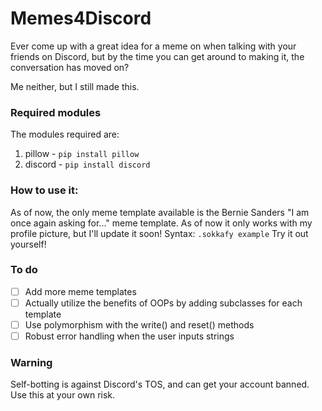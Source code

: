 # Memes4Discord
Ever come up with a great idea for a meme on when talking with your friends on Discord, but by the time you can get around to making it, the conversation has moved on?

Me neither, but I still made this.

### Required modules
The modules required are:
1. pillow - `pip install pillow` 
2. discord - `pip install discord`

### How to use it:
As of now, the only meme template available is the Bernie Sanders "I am once again asking for..." meme template. As of now it only works with my profile picture, but I'll update it soon!
Syntax: `.sokkafy example`
Try it out yourself!

### To do
- [ ] Add more meme templates
- [ ] Actually utilize the benefits of OOPs by adding subclasses for each template
- [ ] Use polymorphism with the write() and reset() methods
- [ ] Robust error handling when the user inputs strings   

### Warning
Self-botting is against Discord's TOS, and can get your account banned. Use this at your own risk.